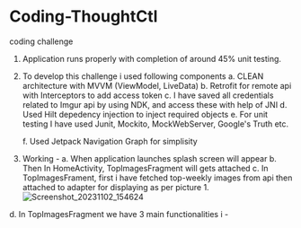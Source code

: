 # Coding-ThoughtCtl
coding challenge
1. Application runs properly with completion of around 45% unit testing.
2. To develop this challenge i used following components
   a. CLEAN architecture with MVVM (ViewModel, LiveData)
   b. Retrofit for remote api with Interceptors to add access token
   c. I have saved all credentials related to Imgur api by using NDK, and access these with help of JNI
   d. Used Hilt depedency injection to inject required objects
   e. For unit testing I have used Junit, Mockito, MockWebServer, Google's Truth etc.

   f. Used Jetpack Navigation Graph for simplisity
4. Working -
  a. When application launches splash screen will appear
  b. Then In HomeActivity, TopImagesFragment will gets attached
  c. In TopImagesFrament, first i have fetched top-weekly images from api then attached to adapter for displaying as per picture 1.![Screenshot_20231102_154624](https://github.com/RajanNalawade/Coding-ThoughtCtl/assets/46295390/92471585-a372-4055-bc35-8c3fea3667b1)

  d. In TopImagesFragment we have 3 main functionalities i -       
     
